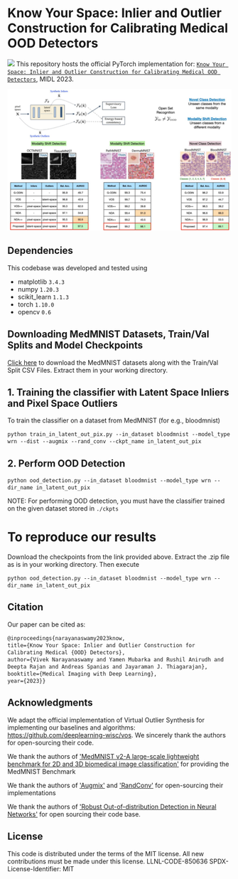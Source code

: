 # Know Your Space: Inlier and Outlier Construction for Calibrating Medical OOD Detectors

![](https://img.shields.io/badge/pytorch-green)
This repository hosts the official PyTorch implementation for: [`Know Your Space: Inlier and Outlier Construction for Calibrating Medical OOD Detectors`](https://openreview.net/forum?id=RU7fr0-M8N), MIDL 2023.

![Functional Diagram](teaser.PNG)

## Dependencies
This codebase was developed and tested using

+ matplotlib `3.4.3`
+ numpy `1.20.3`
+ scikit_learn `1.1.3`
+ torch `1.10.0`
+ opencv `0.6`

## Downloading MedMNIST Datasets, Train/Val Splits and Model Checkpoints
[Click here](https://arizonastateu-my.sharepoint.com/:u:/g/personal/vnaray29_sundevils_asu_edu/ESSQ986FmfdPlBNtnYLVD9AB6cAZFjWVUeuD0kW28ltslQ?e=e2vj3A) to download the MedMNIST datasets along with the Train/Val Split CSV Files. Extract them in your working directory.

## 1. Training the classifier with Latent Space Inliers and Pixel Space Outliers  
To train the classifier on a dataset from MedMNIST (for e.g., bloodmnist)

```
python train_in_latent_out_pix.py --in_dataset bloodmnist --model_type wrn --dist --augmix --rand_conv --ckpt_name in_latent_out_pix
```

## 2. Perform OOD Detection

```
python ood_detection.py --in_dataset bloodmnist --model_type wrn --dir_name in_latent_out_pix
```

NOTE: For performing OOD detection, you must have the classifier trained on the given dataset stored in `./ckpts`

# To reproduce our results
Download the checkpoints from the link provided above. Extract the .zip file as is in your working directory. Then execute
```
python ood_detection.py --in_dataset bloodmnist --model_type wrn --dir_name in_latent_out_pix
```

## Citation

Our paper can be cited as:

```
@inproceedings{narayanaswamy2023know,
title={Know Your Space: Inlier and Outlier Construction for Calibrating Medical {OOD} Detectors},
author={Vivek Narayanaswamy and Yamen Mubarka and Rushil Anirudh and Deepta Rajan and Andreas Spanias and Jayaraman J. Thiagarajan},
booktitle={Medical Imaging with Deep Learning},
year={2023}}
```

## Acknowledgments

We adapt the official implementation of Virtual Outlier Synthesis for implementing our baselines and algorithms: https://github.com/deeplearning-wisc/vos. We sincerely thank the authors for open-sourcing their code.

We thank the authors of ['MedMNIST v2-A large-scale lightweight benchmark for 2D and 3D biomedical image classification'](https://medmnist.com/) for providing the MedMNIST Benchmark

We thank the authors of ['Augmix'](https://github.com/google-research/augmix) and ['RandConv'](https://github.com/wildphoton/RandConv) for open-sourcing their implementations

We thank the authors of ['Robust Out-of-distribution Detection in Neural Networks'](https://github.com/jfc43/robust-ood-detection) for open sourcing their code base.

## License
This code is distributed under the terms of the MIT license. All new contributions must be made under this license. LLNL-CODE-850636 SPDX-License-Identifier: MIT
